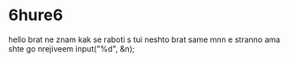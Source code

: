 # 6hure6
hello
brat ne znam kak se raboti s tui neshto
brat same mnn e stranno ama shte go nrejiveem
input("%d", &n);
